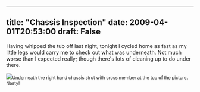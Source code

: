 
---
title: "Chassis Inspection"
date: 2009-04-01T20:53:00
draft: False
---

Having whipped the tub off last night, tonight I cycled home as fast as my little legs would carry me to check out what was underneath.  Not much worse than I expected really; though there's lots of cleaning up to do under there.

[<img src="http://danandtheduke.co.uk/uploaded_images/IMG_7207-760730.JPG"/>](http://danandtheduke.co.uk/uploaded_images/IMG_7207-760773.JPG)<span style="font-size:85%;">Underneath the right hand chassis strut with <span>cross member</span> at the top of the picture.  Nasty!</span>

